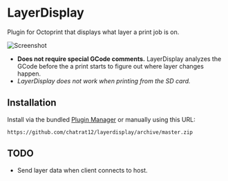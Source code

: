 # LayerDisplay

Plugin for Octoprint that displays what layer a print job is on.

![Screenshot](https://i.imgur.com/v0PFLbV.png)

- **Does not require special GCode comments.** LayerDisplay analyzes the GCode before the a print starts to figure out where layer changes happen.
- *LayerDisplay does not work when printing from the SD card.*

## Installation

Install via the bundled [Plugin Manager](http://docs.octoprint.org/en/master/bundledplugins/pluginmanager.html) 
or manually using this URL:

    https://github.com/chatrat12/layerdisplay/archive/master.zip

## TODO
- Send layer data when client connects to host.
